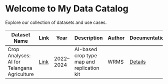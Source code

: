 # Welcome to My Data Catalog

Explore our collection of datasets and use cases.

| Dataset Name | Link | Year | Description | Author | Documentation | Use-Case |
|------------ | ---- | ---- | ----------- | ------ | ------------- | --------|
| Crop Analyses: AI for Telangana Agriculture | [Link](https://dataexplorer.ts.adex.org.in/dataset/1da21f2b-87f6-4641-81bd-ed6bcd461303) | 2022–2024  | AI-based crop type map and replication kit | WRMS | [Details](datasets-documentation/telangana_crop_data_documentation.md) | [Use-Case](use-case-one-pager/telangana_crop_data_use_case.md) |
